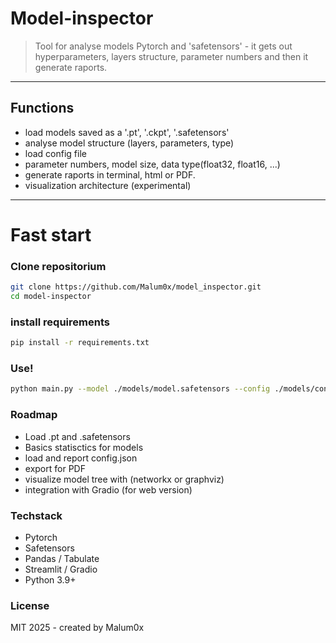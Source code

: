 # Model-inspector

> Tool for analyse models Pytorch and 'safetensors' - it gets out hyperparameters, layers structure, parameter numbers and then it generate raports.

---

## Functions

- load models saved as a '.pt', '.ckpt', '.safetensors'
- analyse model structure (layers, parameters, type)
- load config file 
- parameter numbers, model size, data type(float32, float16, ...)
- generate raports in terminal, html or PDF.
- visualization architecture (experimental)

---

# Fast start

### Clone repositorium

```bash
git clone https://github.com/Malum0x/model_inspector.git
cd model-inspector

```
### install requirements

```bash
pip install -r requirements.txt
```

### Use!

```bash
python main.py --model ./models/model.safetensors --config ./models/config.json
```



### Roadmap
 - Load .pt and .safetensors
 - Basics statisctics for models
 - load and report config.json
 - export for PDF
 - visualize model tree with (networkx or graphviz)
 - integration with Gradio (for web version) 


 ### Techstack

 - Pytorch
 - Safetensors
 - Pandas / Tabulate
 - Streamlit / Gradio 
 - Python 3.9+


 ### License
 MIT 2025 - created by Malum0x